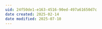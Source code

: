 ```yaml
---
uid: 24f50de1-e163-4516-90ed-497a61650d7c
date created: 2025-02-14
date modified: 2025-07-10
---
```

